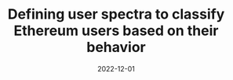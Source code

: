 ---
title: 'Defining user spectra to classify Ethereum users based on their behavior'
collection: publications
permalink: /publication/2022-12-01-Journal of Big Data-Defining-user.md
excerpt: 'G. Bonifazi, E.  Corradini, D.  Ursino, L.  Virgili'
date: 2022-12-01
venue: 'Journal of Big Data'
link: 'https://doi.org/10.1186/s40537-022-00586-3'
location: 'Polytechnic University of Marche'
---